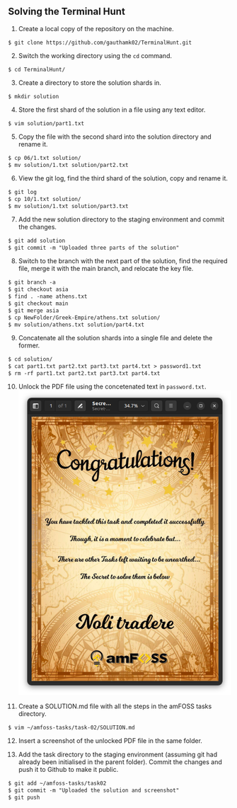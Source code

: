 ## Solving the Terminal Hunt

1. Create a local copy of the repository on the machine.  
```
$ git clone https://github.com/gauthamk02/TerminalHunt.git
```

2. Switch the working directory using the `cd` command.  
```
$ cd TerminalHunt/
```  

3. Create a directory to store the solution shards in.  
```
$ mkdir solution
```

4. Store the first shard of the solution in a file using any text editor.
```
$ vim solution/part1.txt
```

5. Copy the file with the second shard into the solution directory and rename it.
```
$ cp 06/1.txt solution/
$ mv solution/1.txt solution/part2.txt
```

6. View the git log, find the third shard of the solution, copy and rename it.
```
$ git log
$ cp 10/1.txt solution/
$ mv solution/1.txt solution/part3.txt
```

7. Add the new solution directory to the staging environment and commit the changes.
```
$ git add solution
$ git commit -m "Uploaded three parts of the solution"
```

8. Switch to the branch with the next part of the solution, find the required file, merge it with the main branch, and relocate the key file.
```
$ git branch -a
$ git checkout asia
$ find . -name athens.txt
$ git checkout main
$ git merge asia
$ cp NewFolder/Greek-Empire/athens.txt solution/
$ mv solution/athens.txt solution/part4.txt
```

9. Concatenate all the solution shards into a single file and delete the former.
```
$ cd solution/
$ cat part1.txt part2.txt part3.txt part4.txt > password1.txt
$ rm -rf part1.txt part2.txt part3.txt part4.txt
```

10. Unlock the PDF file using the concetenated text in `password.txt`.
![PDF Screenshot](Unlocked_PDF.png)

11. Create a SOLUTION.md file with all the steps in the amFOSS tasks directory.
```
$ vim ~/amfoss-tasks/task-02/SOLUTION.md
```

12. Insert a screenshot of the unlocked PDF file in the same folder.

13. Add the task directory to the staging environment (assuming git had already been initialised in the parent folder). Commit the changes and push it to Github to make it public.
```
$ git add ~/amfoss-tasks/task02
$ git commit -m "Uploaded the solution and screenshot"
$ git push
```
